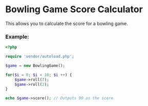 # Bowling Game Score Calculator
This allows you to calculate the score for a bowling game.

### Example:
```php
<?php

require 'vendor/autoload.php';

$game = new BowlingGame();

for($i = 0; $i < 10; $i ++) {
	$game->roll(7);
	$game->roll(2);
}

echo $game->score(); // Outputs 90 as the score
```